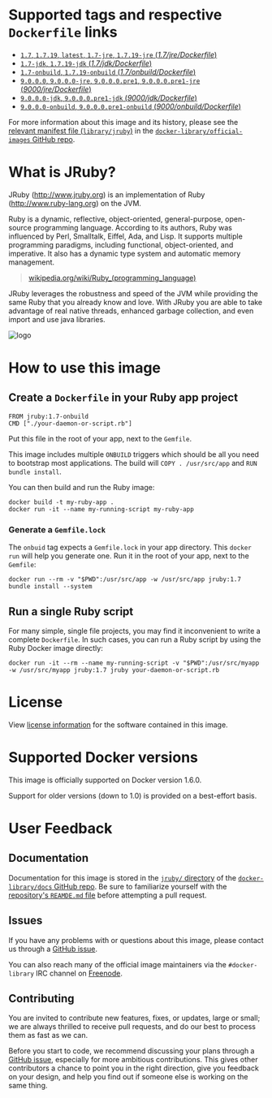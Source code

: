 # Supported tags and respective `Dockerfile` links

-	[`1.7`, `1.7.19`, `latest`, `1.7-jre`, `1.7.19-jre` (*1.7/jre/Dockerfile*)](https://github.com/cpuguy83/docker-jruby/blob/3a9e548c1f080e9116c13a8d62bf01ebc2e2c629/1.7/jre/Dockerfile)
-	[`1.7-jdk`, `1.7.19-jdk` (*1.7/jdk/Dockerfile*)](https://github.com/cpuguy83/docker-jruby/blob/3a9e548c1f080e9116c13a8d62bf01ebc2e2c629/1.7/jdk/Dockerfile)
-	[`1.7-onbuild`, `1.7.19-onbuild` (*1.7/onbuild/Dockerfile*)](https://github.com/cpuguy83/docker-jruby/blob/3a9e548c1f080e9116c13a8d62bf01ebc2e2c629/1.7/onbuild/Dockerfile)
-	[`9.0.0.0`, `9.0.0.0-jre`, `9.0.0.0.pre1`, `9.0.0.0.pre1-jre` (*9000/jre/Dockerfile*)](https://github.com/cpuguy83/docker-jruby/blob/3a9e548c1f080e9116c13a8d62bf01ebc2e2c629/9000/jre/Dockerfile)
-	[`9.0.0.0-jdk`, `9.0.0.0.pre1-jdk` (*9000/jdk/Dockerfile*)](https://github.com/cpuguy83/docker-jruby/blob/3a9e548c1f080e9116c13a8d62bf01ebc2e2c629/9000/jdk/Dockerfile)
-	[`9.0.0.0-onbuild`, `9.0.0.0.pre1-onbuild` (*9000/onbuild/Dockerfile*)](https://github.com/cpuguy83/docker-jruby/blob/3a9e548c1f080e9116c13a8d62bf01ebc2e2c629/9000/onbuild/Dockerfile)

For more information about this image and its history, please see the [relevant manifest file (`library/jruby`)](https://github.com/docker-library/official-images/blob/master/library/jruby) in the [`docker-library/official-images` GitHub repo](https://github.com/docker-library/official-images).

# What is JRuby?

JRuby (http://www.jruby.org) is an implementation of Ruby (http://www.ruby-lang.org) on the JVM.

Ruby is a dynamic, reflective, object-oriented, general-purpose, open-source programming language. According to its authors, Ruby was influenced by Perl, Smalltalk, Eiffel, Ada, and Lisp. It supports multiple programming paradigms, including functional, object-oriented, and imperative. It also has a dynamic type system and automatic memory management.

> [wikipedia.org/wiki/Ruby_(programming_language)](https://en.wikipedia.org/wiki/Ruby_%28programming_language%29)

JRuby leverages the robustness and speed of the JVM while providing the same Ruby that you already know and love. With JRuby you are able to take advantage of real native threads, enhanced garbage collection, and even import and use java libraries.

![logo](https://raw.githubusercontent.com/docker-library/docs/master/jruby/logo.png)

# How to use this image

## Create a `Dockerfile` in your Ruby app project

	FROM jruby:1.7-onbuild
	CMD ["./your-daemon-or-script.rb"]

Put this file in the root of your app, next to the `Gemfile`.

This image includes multiple `ONBUILD` triggers which should be all you need to bootstrap most applications. The build will `COPY . /usr/src/app` and `RUN
bundle install`.

You can then build and run the Ruby image:

	docker build -t my-ruby-app .
	docker run -it --name my-running-script my-ruby-app

### Generate a `Gemfile.lock`

The `onbuid` tag expects a `Gemfile.lock` in your app directory. This `docker
run` will help you generate one. Run it in the root of your app, next to the `Gemfile`:

	docker run --rm -v "$PWD":/usr/src/app -w /usr/src/app jruby:1.7 bundle install --system

## Run a single Ruby script

For many simple, single file projects, you may find it inconvenient to write a complete `Dockerfile`. In such cases, you can run a Ruby script by using the Ruby Docker image directly:

	docker run -it --rm --name my-running-script -v "$PWD":/usr/src/myapp -w /usr/src/myapp jruby:1.7 jruby your-daemon-or-script.rb

# License

View [license information](https://github.com/jruby/jruby/blob/master/COPYING) for the software contained in this image.

# Supported Docker versions

This image is officially supported on Docker version 1.6.0.

Support for older versions (down to 1.0) is provided on a best-effort basis.

# User Feedback

## Documentation

Documentation for this image is stored in the [`jruby/` directory](https://github.com/docker-library/docs/tree/master/jruby) of the [`docker-library/docs` GitHub repo](https://github.com/docker-library/docs). Be sure to familiarize yourself with the [repository's `REAMDE.md` file](https://github.com/docker-library/docs/blob/master/README.md) before attempting a pull request.

## Issues

If you have any problems with or questions about this image, please contact us through a [GitHub issue](https://github.com/cpuguy83/docker-jruby/issues).

You can also reach many of the official image maintainers via the `#docker-library` IRC channel on [Freenode](https://freenode.net).

## Contributing

You are invited to contribute new features, fixes, or updates, large or small; we are always thrilled to receive pull requests, and do our best to process them as fast as we can.

Before you start to code, we recommend discussing your plans through a [GitHub issue](https://github.com/cpuguy83/docker-jruby/issues), especially for more ambitious contributions. This gives other contributors a chance to point you in the right direction, give you feedback on your design, and help you find out if someone else is working on the same thing.

